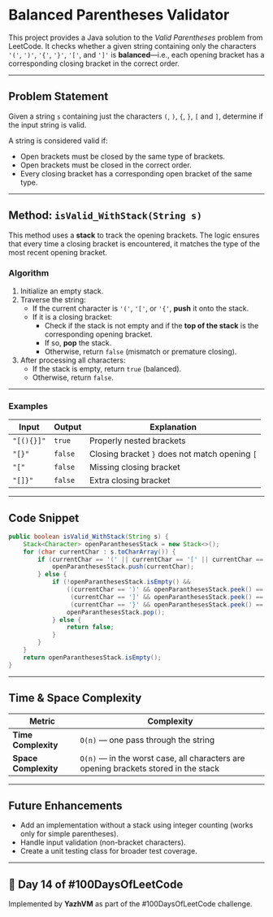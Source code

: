 
#  Balanced Parentheses Validator

This project provides a Java solution to the *Valid Parentheses* problem from LeetCode. It checks whether a given string containing only the characters `'('`, `')'`, `'{'`, `'}'`, `'['`, and `']'` is **balanced**—i.e., each opening bracket has a corresponding closing bracket in the correct order.

---

##  Problem Statement

Given a string `s` containing just the characters `(`, `)`, `{`, `}`, `[` and `]`, determine if the input string is valid.

A string is considered valid if:

- Open brackets must be closed by the same type of brackets.
- Open brackets must be closed in the correct order.
- Every closing bracket has a corresponding open bracket of the same type.

---

## Method: `isValid_WithStack(String s)`

This method uses a **stack** to track the opening brackets. The logic ensures that every time a closing bracket is encountered, it matches the type of the most recent opening bracket.

###  Algorithm

1. Initialize an empty stack.
2. Traverse the string:
   - If the current character is `'('`, `'['`, or `'{'`, **push** it onto the stack.
   - If it is a closing bracket:
     - Check if the stack is not empty and if the **top of the stack** is the corresponding opening bracket.
     - If so, **pop** the stack.
     - Otherwise, return `false` (mismatch or premature closing).
3. After processing all characters:
   - If the stack is empty, return `true` (balanced).
   - Otherwise, return `false`.

---

### Examples

| Input      | Output | Explanation                                      |
|------------|--------|--------------------------------------------------|
| `"[(){}]"` | `true` | Properly nested brackets                         |
| `"[}"`     | `false`| Closing bracket `}` does not match opening `[`   |
| `"["`      | `false`| Missing closing bracket                          |
| `"[]}"`    | `false`| Extra closing bracket                            |

---

##  Code Snippet

```java
public boolean isValid_WithStack(String s) {
    Stack<Character> openParanthesesStack = new Stack<>();
    for (char currentChar : s.toCharArray()) {
        if (currentChar == '(' || currentChar == '[' || currentChar == '{') {
            openParanthesesStack.push(currentChar);
        } else {
            if (!openParanthesesStack.isEmpty() &&
                ((currentChar == ')' && openParanthesesStack.peek() == '(') ||
                 (currentChar == ']' && openParanthesesStack.peek() == '[') ||
                 (currentChar == '}' && openParanthesesStack.peek() == '{'))) {
                openParanthesesStack.pop();
            } else {
                return false;
            }
        }
    }
    return openParanthesesStack.isEmpty();
}
```

---

##  Time & Space Complexity

| Metric            | Complexity           |
|-------------------|----------------------|
| **Time Complexity** | `O(n)` — one pass through the string |
| **Space Complexity**| `O(n)` — in the worst case, all characters are opening brackets stored in the stack |

---

##  Future Enhancements

- Add an implementation without a stack using integer counting (works only for simple parentheses).
- Handle input validation (non-bracket characters).
- Create a unit testing class for broader test coverage.

---

## 📅 Day 14 of #100DaysOfLeetCode

Implemented by **YazhVM** as part of the #100DaysOfLeetCode challenge.
